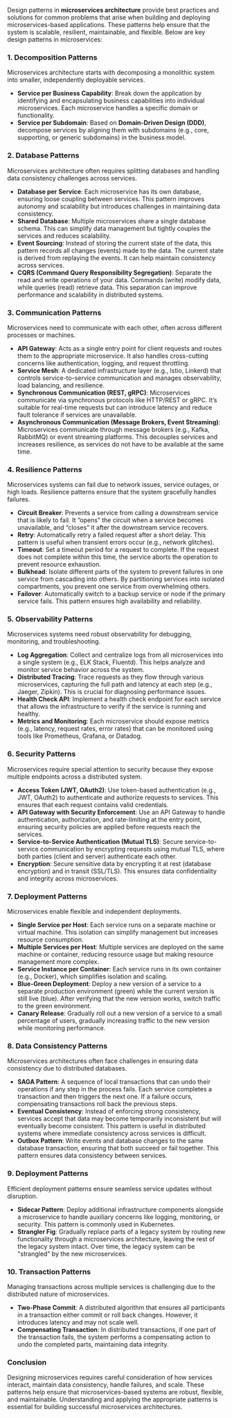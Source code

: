 Design patterns in **microservices architecture** provide best practices and solutions for common problems that arise when building and deploying microservices-based applications. These patterns help ensure that the system is scalable, resilient, maintainable, and flexible. Below are key design patterns in microservices:

### 1. **Decomposition Patterns**
   Microservices architecture starts with decomposing a monolithic system into smaller, independently deployable services.

   - **Service per Business Capability**: Break down the application by identifying and encapsulating business capabilities into individual microservices. Each microservice handles a specific domain or functionality.
   - **Service per Subdomain**: Based on **Domain-Driven Design (DDD)**, decompose services by aligning them with subdomains (e.g., core, supporting, or generic subdomains) in the business model.

### 2. **Database Patterns**
   Microservices architecture often requires splitting databases and handling data consistency challenges across services.

   - **Database per Service**: Each microservice has its own database, ensuring loose coupling between services. This pattern improves autonomy and scalability but introduces challenges in maintaining data consistency.
   - **Shared Database**: Multiple microservices share a single database schema. This can simplify data management but tightly couples the services and reduces scalability.
   - **Event Sourcing**: Instead of storing the current state of the data, this pattern records all changes (events) made to the data. The current state is derived from replaying the events. It can help maintain consistency across services.
   - **CQRS (Command Query Responsibility Segregation)**: Separate the read and write operations of your data. Commands (write) modify data, while queries (read) retrieve data. This separation can improve performance and scalability in distributed systems.

### 3. **Communication Patterns**
   Microservices need to communicate with each other, often across different processes or machines.

   - **API Gateway**: Acts as a single entry point for client requests and routes them to the appropriate microservice. It also handles cross-cutting concerns like authentication, logging, and request throttling.
   - **Service Mesh**: A dedicated infrastructure layer (e.g., Istio, Linkerd) that controls service-to-service communication and manages observability, load balancing, and resilience.
   - **Synchronous Communication (REST, gRPC)**: Microservices communicate via synchronous protocols like HTTP/REST or gRPC. It’s suitable for real-time requests but can introduce latency and reduce fault tolerance if services are unavailable.
   - **Asynchronous Communication (Message Brokers, Event Streaming)**: Microservices communicate through message brokers (e.g., Kafka, RabbitMQ) or event streaming platforms. This decouples services and increases resilience, as services do not have to be available at the same time.

### 4. **Resilience Patterns**
   Microservices systems can fail due to network issues, service outages, or high loads. Resilience patterns ensure that the system gracefully handles failures.

   - **Circuit Breaker**: Prevents a service from calling a downstream service that is likely to fail. It “opens” the circuit when a service becomes unavailable, and “closes” it after the downstream service recovers.
   - **Retry**: Automatically retry a failed request after a short delay. This pattern is useful when transient errors occur (e.g., network glitches).
   - **Timeout**: Set a timeout period for a request to complete. If the request does not complete within this time, the service aborts the operation to prevent resource exhaustion.
   - **Bulkhead**: Isolate different parts of the system to prevent failures in one service from cascading into others. By partitioning services into isolated compartments, you prevent one service from overwhelming others.
   - **Failover**: Automatically switch to a backup service or node if the primary service fails. This pattern ensures high availability and reliability.

### 5. **Observability Patterns**
   Microservices systems need robust observability for debugging, monitoring, and troubleshooting.

   - **Log Aggregation**: Collect and centralize logs from all microservices into a single system (e.g., ELK Stack, Fluentd). This helps analyze and monitor service behavior across the system.
   - **Distributed Tracing**: Trace requests as they flow through various microservices, capturing the full path and latency at each step (e.g., Jaeger, Zipkin). This is crucial for diagnosing performance issues.
   - **Health Check API**: Implement a health check endpoint for each service that allows the infrastructure to verify if the service is running and healthy.
   - **Metrics and Monitoring**: Each microservice should expose metrics (e.g., latency, request rates, error rates) that can be monitored using tools like Prometheus, Grafana, or Datadog.

### 6. **Security Patterns**
   Microservices require special attention to security because they expose multiple endpoints across a distributed system.

   - **Access Token (JWT, OAuth2)**: Use token-based authentication (e.g., JWT, OAuth2) to authenticate and authorize requests to services. This ensures that each request contains valid credentials.
   - **API Gateway with Security Enforcement**: Use an API Gateway to handle authentication, authorization, and rate-limiting at the entry point, ensuring security policies are applied before requests reach the services.
   - **Service-to-Service Authentication (Mutual TLS)**: Secure service-to-service communication by encrypting requests using mutual TLS, where both parties (client and server) authenticate each other.
   - **Encryption**: Secure sensitive data by encrypting it at rest (database encryption) and in transit (SSL/TLS). This ensures data confidentiality and integrity across microservices.

### 7. **Deployment Patterns**
   Microservices enable flexible and independent deployments.

   - **Single Service per Host**: Each service runs on a separate machine or virtual machine. This isolation can simplify management but increases resource consumption.
   - **Multiple Services per Host**: Multiple services are deployed on the same machine or container, reducing resource usage but making resource management more complex.
   - **Service Instance per Container**: Each service runs in its own container (e.g., Docker), which simplifies isolation and scaling.
   - **Blue-Green Deployment**: Deploy a new version of a service to a separate production environment (green) while the current version is still live (blue). After verifying that the new version works, switch traffic to the green environment.
   - **Canary Release**: Gradually roll out a new version of a service to a small percentage of users, gradually increasing traffic to the new version while monitoring performance.

### 8. **Data Consistency Patterns**
   Microservices architectures often face challenges in ensuring data consistency due to distributed databases.

   - **SAGA Pattern**: A sequence of local transactions that can undo their operations if any step in the process fails. Each service completes a transaction and then triggers the next one. If a failure occurs, compensating transactions roll back the previous steps.
   - **Eventual Consistency**: Instead of enforcing strong consistency, services accept that data may become temporarily inconsistent but will eventually become consistent. This pattern is useful in distributed systems where immediate consistency across services is difficult.
   - **Outbox Pattern**: Write events and database changes to the same database transaction, ensuring that both succeed or fail together. This pattern ensures data consistency between services.

### 9. **Deployment Patterns**
   Efficient deployment patterns ensure seamless service updates without disruption.

   - **Sidecar Pattern**: Deploy additional infrastructure components alongside a microservice to handle auxiliary concerns like logging, monitoring, or security. This pattern is commonly used in Kubernetes.
   - **Strangler Fig**: Gradually replace parts of a legacy system by routing new functionality through a microservices architecture, leaving the rest of the legacy system intact. Over time, the legacy system can be "strangled" by the new microservices.

### 10. **Transaction Patterns**
   Managing transactions across multiple services is challenging due to the distributed nature of microservices.

   - **Two-Phase Commit**: A distributed algorithm that ensures all participants in a transaction either commit or roll back changes. However, it introduces latency and may not scale well.
   - **Compensating Transaction**: In distributed transactions, if one part of the transaction fails, the system performs a compensating action to undo the completed parts, maintaining data integrity.

### Conclusion
Designing microservices requires careful consideration of how services interact, maintain data consistency, handle failures, and scale. These patterns help ensure that microservices-based systems are robust, flexible, and maintainable. Understanding and applying the appropriate patterns is essential for building successful microservices architectures.
